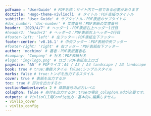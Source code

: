 ```yaml
---
pdfname : 'UserGuide' # PDF名称：サイト内で一意である必要があります
doctitle: 'Hugo-theme-vivliocli' # タイトル：PDF表紙のタイトル
subtitle: 'User Guide' # サブタイトル：PDF表紙のサブタイトル
#doc_number: 'doc-number' # 文書番号：PDF表紙の文書番号
header: '2023/4/7' # ヘッダー1：PDF表紙右上ヘッダー1行目
#header2: 'header2' # ヘッダー2：PDF表紙右上ヘッダー2行目
#footer-left: 'left' # 左フッター：PDF表紙左下フッター
footer-center: 'v0.16.1' # 中央フッター：PDF表紙中央フッター
#footer-right: 'right' # 右フッター：PDF表紙右下フッター
author: 'mochimo' # 著者：PDF表紙著者名
#company: 'Company' # 社名：PDF表紙社名
#logo: 'img/logo.png' # ロゴ：PDF表紙左上ロゴ
pagesize: 'A5' # PDFサイズ：A4 / A3 / A4 landscape / A3 landscape
book: true # true:書籍スタイル false:シンプルスタイル
marks: false # true:トンボを出力するスタイル
cover: true # 表紙を出力するか
toc: true # 目次を出力するか
sectionNumberLevel: 2 # 章節番号の出力レベル
colophon: false # 奥付を出力するか：trueの場合_colophon.mdが必要です。
outputs: # VivlioCLI用Config出力：基本的に編集しません。
- vivlio_cover
- vivlio_config
---
```

